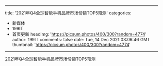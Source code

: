 
---
title: '2021年Q4全球智能手机品牌市场份额TOP5预测'
categories: 
 - 新媒体
 - 199IT
 - 首页更新
headimg: 'https://picsum.photos/400/300?random=4774'
author: 199IT
comments: false
date: Tue, 14 Dec 2021 03:06:46 GMT
thumbnail: 'https://picsum.photos/400/300?random=4774'
---

<div>   
2021年Q4全球智能手机品牌市场份额TOP5预测  
</div>
            